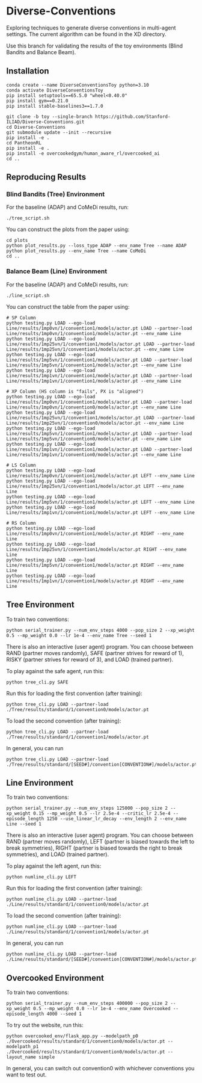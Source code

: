 # Diverse-Conventions
Exploring techniques to generate diverse conventions in multi-agent settings. The current algorithm can be found in the XD directory.

Use this branch for validating the results of the toy environments (Blind Bandits and Balance Beam).

## Installation
```
conda create --name DiverseConventionsToy python=3.10
conda activate DiverseConventionsToy
pip install setuptools==65.5.0 "wheel<0.40.0"
pip install gym==0.21.0
pip install stable-baselines3==1.7.0

git clone -b toy --single-branch https://github.com/Stanford-ILIAD/Diverse-Conventions.git
cd Diverse-Conventions
git submodule update --init --recursive
pip install -e .
cd PantheonRL
pip install -e .
pip install -e overcookedgym/human_aware_rl/overcooked_ai
cd ..
```

## Reproducing Results

### Blind Bandits (Tree) Environment

For the baseline (ADAP) and CoMeDi results, run:
```
./tree_script.sh
```

You can construct the plots from the paper using:

```
cd plots
python plot_results.py --loss_type ADAP --env_name Tree --name ADAP
python plot_results.py --env_name Tree --name CoMeDi
cd ..
```

### Balance Beam (Line) Environment

For the baseline (ADAP) and CoMeDi results, run:
```
./line_script.sh
```

You can construct the table from the paper using:

```
# SP Column
python testing.py LOAD --ego-load Line/results/1mp0vn/1/convention1/models/actor.pt LOAD --partner-load Line/results/1mp0vn/1/convention1/models/actor.pt --env_name Line
python testing.py LOAD --ego-load Line/results/1mp25vn/1/convention1/models/actor.pt LOAD --partner-load Line/results/1mp25vn/1/convention1/models/actor.pt --env_name Line
python testing.py LOAD --ego-load Line/results/1mp5vn/1/convention1/models/actor.pt LOAD --partner-load Line/results/1mp5vn/1/convention1/models/actor.pt --env_name Line
python testing.py LOAD --ego-load Line/results/1mp1vn/1/convention1/models/actor.pt LOAD --partner-load Line/results/1mp1vn/1/convention1/models/actor.pt --env_name Line

# XP Column (HS column is "fails", PX is "aligned")
python testing.py LOAD --ego-load Line/results/1mp0vn/1/convention1/models/actor.pt LOAD --partner-load Line/results/1mp0vn/1/convention0/models/actor.pt --env_name Line
python testing.py LOAD --ego-load Line/results/1mp25vn/1/convention1/models/actor.pt LOAD --partner-load Line/results/1mp25vn/1/convention0/models/actor.pt --env_name Line
python testing.py LOAD --ego-load Line/results/1mp5vn/1/convention1/models/actor.pt LOAD --partner-load Line/results/1mp5vn/1/convention0/models/actor.pt --env_name Line
python testing.py LOAD --ego-load Line/results/1mp1vn/1/convention1/models/actor.pt LOAD --partner-load Line/results/1mp1vn/1/convention0/models/actor.pt --env_name Line

# LS Column
python testing.py LOAD --ego-load Line/results/1mp0vn/1/convention1/models/actor.pt LEFT --env_name Line
python testing.py LOAD --ego-load Line/results/1mp25vn/1/convention1/models/actor.pt LEFT --env_name Line
python testing.py LOAD --ego-load Line/results/1mp5vn/1/convention1/models/actor.pt LEFT --env_name Line
python testing.py LOAD --ego-load Line/results/1mp1vn/1/convention1/models/actor.pt LEFT --env_name Line

# RS Column
python testing.py LOAD --ego-load Line/results/1mp0vn/1/convention1/models/actor.pt RIGHT --env_name Line
python testing.py LOAD --ego-load Line/results/1mp25vn/1/convention1/models/actor.pt RIGHT --env_name Line
python testing.py LOAD --ego-load Line/results/1mp5vn/1/convention1/models/actor.pt RIGHT --env_name Line
python testing.py LOAD --ego-load Line/results/1mp1vn/1/convention1/models/actor.pt RIGHT --env_name Line
```

## Tree Environment
To train two conventions:
```
python serial_trainer.py --num_env_steps 4000 --pop_size 2 --xp_weight 0.5 --mp_weight 0.0 --lr 1e-4 --env_name Tree --seed 1
```

There is also an interactive (user agent) program. You can choose between RAND (partner moves randomly), SAFE (partner strives for reward of 1), RISKY (partner strives for reward of 3), and LOAD (trained partner). 

To play against the safe agent, run this:

```
python tree_cli.py SAFE
```

Run this for loading the first convention (after training):

```
python tree_cli.py LOAD --partner-load ./Tree/results/standard/1/convention0/models/actor.pt
```

To load the second convention (after training):
```
python tree_cli.py LOAD --partner-load ./Tree/results/standard/1/convention1/models/actor.pt
```

In general, you can run
```
python tree_cli.py LOAD --partner-load ./Tree/results/standard/[SEED#]/convention[CONVENTION#]/models/actor.pt
```

## Line Environment
To train two conventions:

```
python serial_trainer.py --num_env_steps 125000 --pop_size 2 --xp_weight 0.15 --mp_weight 0.5 --lr 2.5e-4 --critic_lr 2.5e-4 --episode_length 1250 --use_linear_lr_decay --env_length 2 --env_name Line --seed 1
```

There is also an interactive (user agent) program. You can choose between RAND (partner moves randomly), LEFT (partner is biased towards the left to break symmetries), RIGHT (partner is biased towards the right to break symmetries), and LOAD (trained partner). 

To play against the left agent, run this:

```
python numline_cli.py LEFT
```

Run this for loading the first convention (after training):

```
python numline_cli.py LOAD --partner-load ./Line/results/standard/1/convention0/models/actor.pt
```

To load the second convention (after training):
```
python numline_cli.py LOAD --partner-load ./Line/results/standard/1/convention1/models/actor.pt
```

In general, you can run
```
python numline_cli.py LOAD --partner-load ./Line/results/standard/[SEED#]/convention[CONVENTION#]/models/actor.pt
```

## Overcooked Environment
To train two conventions:

```
python serial_trainer.py --num_env_steps 400000 --pop_size 2 --xp_weight 0.5 --mp_weight 0.0 --lr 1e-4 --env_name Overcooked --episode_length 4000 --seed 1
```

To try out the website, run this:
```
python overcooked_env/flask_app.py --modelpath_p0 ./Overcooked/results/standard/1/convention0/models/actor.pt --modelpath_p1 ./Overcooked/results/standard/1/convention0/models/actor.pt --layout_name simple
```

In general, you can switch out convention0 with whichever conventions you want to test out.
